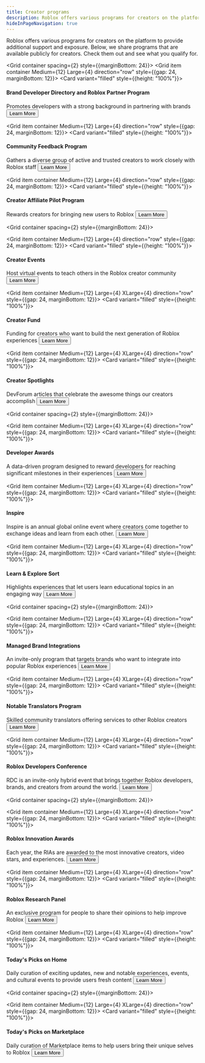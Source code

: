 ```yaml
---
title: Creator programs
description: Roblox offers various programs for creators on the platform to provide additional support and exposure. This page includes programs that are available publicly for creators. Check them out and see what you qualify for.
hideInPageNavigation: true
---
```


Roblox offers various programs for creators on the platform to provide additional support and exposure. Below, we share programs that are available publicly for creators. Check them out and see what you qualify for.

<Grid container spacing={2} style={{marginBottom: 24}}>
  <Grid item container Medium={12} Large={4} direction="row" style={{gap: 24, marginBottom: 12}}>
  <Grid item container wrap="nowrap" direction="column">
    <Card variant="filled" style={{height: "100%"}}>
    <CardContent>
    <h4>Brand Developer Directory and Roblox Partner Program</h4>
        <figure>
    <Chip
        color="success"
        label="Status: Open"
        size="medium"
        variant="filled"/>
    </figure>
    <Typography variant='body1'>Promotes developers with a strong background in partnering with brands</Typography>
    </CardContent>
    <CardActions>
        <Button href="/creator-programs/brand-developer-directory" variant="contained" color="secondary" size='large'>Learn More</Button>
    </CardActions>
    </Card>
  </Grid>
  </Grid>

  <Grid item container Medium={12} Large={4} direction="row" style={{gap: 24, marginBottom: 12}}>
  <Grid item container wrap="nowrap" direction="column">
    <Card variant="filled" style={{height: "100%"}}>
    <CardContent>
    <h4>Community Feedback Program</h4>
        <figure>
    <Chip
        color="success"
        label="Status: Open"
        size="medium"
        variant="filled"/>
        </figure>
    <Typography variant='body1'>Gathers a diverse group of active and trusted creators to work closely with Roblox staff</Typography>
    </CardContent>
    <CardActions>
        <Button href="/creator-programs/feedback" variant="contained" color="secondary" size='large'>Learn More</Button>
    </CardActions>
    </Card>
  </Grid>
  </Grid>

  <Grid item container Medium={12} Large={4} direction="row" style={{gap: 24, marginBottom: 12}}>
  <Grid item container wrap="nowrap" direction="column">
    <Card variant="filled" style={{height: "100%"}}>
    <CardContent>
    <h4>Creator Affiliate Pilot Program</h4>
        <figure>
    <Chip
        color="success"
        label="Status: Open"
        size="medium"
        variant="filled"/>
    </figure>
    <Typography variant='body1'>Rewards creators for bringing new users to Roblox</Typography>
    </CardContent>
    <CardActions>
        <Button href="/creator-programs/creator-affiliate" variant="contained" color="secondary" size='large'>Learn More</Button>
    </CardActions>
    </Card>
  </Grid>
  </Grid>

</Grid>

<Grid container spacing={2} style={{marginBottom: 24}}>

  <Grid item container Medium={12} Large={4} direction="row" style={{gap: 24, marginBottom: 12}}>
  <Grid item container wrap="nowrap" direction="column">
    <Card variant="filled" style={{height: "100%"}}>
    <CardContent>
    <h4>Creator Events</h4>
        <figure>
    <Chip
        color="success"
        label="Status: Open"
        size="medium"
        variant="filled"/>
    </figure>
    <Typography variant='body1'>Host virtual events to teach others in the Roblox creator community</Typography>
    </CardContent>
    <CardActions>
        <Button href="/creator-programs/creator-events" variant="contained" color="secondary" size='large'>Learn More</Button>
    </CardActions>
    </Card>
  </Grid>
  </Grid>

  <Grid item container Medium={12} Large={4} XLarge={4} direction="row" style={{gap: 24, marginBottom: 12}}>
  <Grid item container wrap="nowrap" direction="column">
    <Card variant="filled" style={{height: "100%"}}>
    <CardContent>
    <h4>Creator Fund</h4>
        <figure>
    <Chip
        color="success"
        label="Status: Open"
        size="medium"
        variant="filled"/>
    </figure>
    <Typography variant='body1'>Funding for creators who want to build the next generation of Roblox experiences</Typography>
    </CardContent>
    <CardActions>
        <Button href="/creator-fund" variant="contained" color="secondary" size='large'>Learn More</Button>
    </CardActions>
    </Card>
  </Grid>
  </Grid>

  <Grid item container Medium={12} Large={4} XLarge={4} direction="row" style={{gap: 24, marginBottom: 12}}>
  <Grid item container wrap="nowrap" direction="column">
    <Card variant="filled" style={{height: "100%"}}>
    <CardContent>
    <h4>Creator Spotlights</h4>
        <figure>
    <Chip
        color="success"
        label="Status: Open"
        size="medium"
        variant="filled"/>
    </figure>
    <Typography variant='body1'>DevForum articles that celebrate the awesome things our creators accomplish</Typography>
    </CardContent>
    <CardActions>
        <Button href="/creator-programs/spotlights" variant="contained" color="secondary" size='large'>Learn More</Button>
    </CardActions>
    </Card>
  </Grid>
  </Grid>

</Grid>

<Grid container spacing={2} style={{marginBottom: 24}}>

  <Grid item container Medium={12} Large={4} XLarge={4} direction="row" style={{gap: 24, marginBottom: 12}}>
  <Grid item container wrap="nowrap" direction="column">
    <Card variant="filled" style={{height: "100%"}}>
    <CardContent>
    <h4>Developer Awards</h4>
        <figure>
    <Chip
        color="success"
        label="Status: Open"
        size="medium"
        variant="filled"/>
    </figure>
    <Typography variant='body1'>A data-driven program designed to reward developers for reaching significant milestones in their experiences</Typography>
    </CardContent>
    <CardActions>
        <Button href="/creator-programs/developer-awards" variant="contained" color="secondary" size='large'>Learn More</Button>
    </CardActions>
    </Card>
  </Grid>
  </Grid>

  <Grid item container Medium={12} Large={4} XLarge={4} direction="row" style={{gap: 24, marginBottom: 12}}>
  <Grid item container wrap="nowrap" direction="column">
    <Card variant="filled" style={{height: "100%"}}>
    <CardContent>
    <h4>Inspire</h4>
        <figure>
    <Chip
        color="error"
        label="Status: Closed"
        size="medium"
        variant="filled"/>
    </figure>
    <Typography variant='body1'>Inspire is an annual global online event where creators come together to exchange ideas and learn from each other.</Typography>
    </CardContent>
    <CardActions>
        <Button href="/creator-programs/inspire" variant="contained" color="secondary" size='large'>Learn More</Button>
    </CardActions>
    </Card>
  </Grid>
  </Grid>

  <Grid item container Medium={12} Large={4} XLarge={4} direction="row" style={{gap: 24, marginBottom: 12}}>
  <Grid item container wrap="nowrap" direction="column">
    <Card variant="filled" style={{height: "100%"}}>
    <CardContent>
    <h4>Learn & Explore Sort</h4>
        <figure>
    <Chip
        color="success"
        label="Status: Open"
        size="medium"
        variant="filled"/>
    </figure>
    <Typography variant='body1'>Highlights experiences that let users learn educational topics in an engaging way</Typography>
    </CardContent>
    <CardActions>
        <Button href="/creator-programs/learn-explore-sort" variant="contained" color="secondary" size='large'>Learn More</Button>
    </CardActions>
    </Card>
  </Grid>
  </Grid>

</Grid>

<Grid container spacing={2} style={{marginBottom: 24}}>

  <Grid item container Medium={12} Large={4} XLarge={4} direction="row" style={{gap: 24, marginBottom: 12}}>
  <Grid item container wrap="nowrap" direction="column">
    <Card variant="filled" style={{height: "100%"}}>
    <CardContent>
    <h4>Managed Brand Integrations</h4>
        <figure>
    <Chip
        color="success"
        label="Status: Open"
        size="medium"
        variant="filled"/>
    </figure>
    <Typography variant='body1'>An invite-only program that targets brands who want to integrate into popular Roblox experiences</Typography>
    </CardContent>
    <CardActions>
        <Button href="/creator-programs/managed-brand-integrations" variant="contained" color="secondary" size='large'>Learn More</Button>
    </CardActions>
    </Card>
  </Grid>
  </Grid>

  <Grid item container Medium={12} Large={4} XLarge={4} direction="row" style={{gap: 24, marginBottom: 12}}>
  <Grid item container wrap="nowrap" direction="column">
    <Card variant="filled" style={{height: "100%"}}>
    <CardContent>
    <h4>Notable Translators Program</h4>
        <figure>
    <Chip
        color="success"
        label="Status: Open"
        size="medium"
        variant="filled"/>
    </figure>
    <Typography variant='body1'>Skilled community translators offering services to other Roblox creators</Typography>
    </CardContent>
    <CardActions>
        <Button href="/creator-programs/notable-translators" variant="contained" color="secondary" size='large'>Learn More</Button>
    </CardActions>
    </Card>
  </Grid>
  </Grid>

  <Grid item container Medium={12} Large={4} XLarge={4} direction="row" style={{gap: 24, marginBottom: 12}}>
  <Grid item container wrap="nowrap" direction="column">
    <Card variant="filled" style={{height: "100%"}}>
    <CardContent>
    <h4>Roblox Developers Conference</h4>
        <figure>
    <Chip
        color="error"
        label="Status: Closed"
        size="medium"
        variant="filled"/>
    </figure>
    <Typography variant='body1'>RDC is an invite-only hybrid event that brings together Roblox developers, brands, and creators from around the world.</Typography>
    </CardContent>
    <CardActions>
        <Button href="/creator-programs/rdc" variant="contained" color="secondary" size='large'>Learn More</Button>
    </CardActions>
    </Card>
  </Grid>
  </Grid>

</Grid>

<Grid container spacing={2} style={{marginBottom: 24}}>

  <Grid item container Medium={12} Large={4} XLarge={4} direction="row" style={{gap: 24, marginBottom: 12}}>
  <Grid item container wrap="nowrap" direction="column">
    <Card variant="filled" style={{height: "100%"}}>
    <CardContent>
    <h4>Roblox Innovation Awards</h4>
        <figure>
    <Chip
        color="error"
        label="Status: Closed"
        size="medium"
        variant="filled"/>
    </figure>
    <Typography variant='body1'>Each year, the RIAs are awarded to the most innovative creators, video stars, and experiences.</Typography>
    </CardContent>
    <CardActions>
        <Button href="/creator-programs/innovation-awards" variant="contained" color="secondary" size='large'>Learn More</Button>
    </CardActions>
    </Card>
  </Grid>
  </Grid>

  <Grid item container Medium={12} Large={4} XLarge={4} direction="row" style={{gap: 24, marginBottom: 12}}>
  <Grid item container wrap="nowrap" direction="column">
    <Card variant="filled" style={{height: "100%"}}>
    <CardContent>
    <h4>Roblox Research Panel</h4>
        <figure>
    <Chip
        color="success"
        label="Status: Open"
        size="medium"
        variant="filled"/>
    </figure>
    <Typography variant='body1'>An exclusive program for people to share their opinions to help improve Roblox</Typography>
    </CardContent>
    <CardActions>
        <Button href="/creator-programs/research-panel" variant="contained" color="secondary" size='large'>Learn More</Button>
    </CardActions>
    </Card>
  </Grid>
  </Grid>

  <Grid item container Medium={12} Large={4} XLarge={4} direction="row" style={{gap: 24, marginBottom: 12}}>
  <Grid item container wrap="nowrap" direction="column">
    <Card variant="filled" style={{height: "100%"}}>
    <CardContent>
    <h4>Today's Picks on Home</h4>
    <figure>
        <Chip
        color="success"
        label="Status: Open"
        size="medium"
        variant="filled"/>
    </figure>
    <Typography variant='body1'>Daily curation of exciting updates, new and notable experiences, events, and cultural events to provide users fresh content</Typography>
    </CardContent>
    <CardActions>
        <Button href="/creator-programs/todays-picks-home" variant="contained" color="secondary" size='large'>Learn More</Button>
    </CardActions>
    </Card>
  </Grid>
  </Grid>

</Grid>

<Grid container spacing={2} style={{marginBottom: 24}}>

  <Grid item container Medium={12} Large={4} XLarge={4} direction="row" style={{gap: 24, marginBottom: 12}}>
  <Grid item container wrap="nowrap" direction="column">
    <Card variant="filled" style={{height: "100%"}}>
    <CardContent>
    <h4>Today's Picks on Marketplace</h4>
        <figure>
    <Chip
        color="success"
        label="Status: Open"
        size="medium"
        variant="filled"/>
    </figure>
    <Typography variant='body1'>Daily curation of Marketplace items to help users bring their unique selves to Roblox</Typography>
    </CardContent>
    <CardActions>
        <Button href="/creator-programs/todays-picks-marketplace" variant="contained" color="secondary" size='large'>Learn More</Button>
    </CardActions>
    </Card>
  </Grid>
  </Grid>
</Grid>
